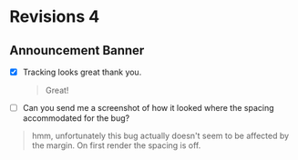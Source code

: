 # Revisions 4

## Announcement Banner

- [x] Tracking looks great thank you.

  > Great!

- [ ] Can you send me a screenshot of how it looked where the spacing accommodated for the bug?
> hmm, unfortunately this bug actually doesn't seem to be affected by the
> margin.  On first render the spacing is off.